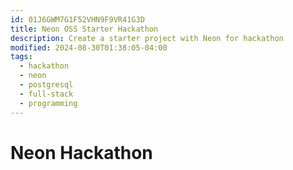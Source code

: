 ```yaml
---
id: 01J6GWM7G1F52VHN9F9VR41G3D
title: Neon OSS Starter Hackathon
description: Create a starter project with Neon for hackathon
modified: 2024-08-30T01:38:05-04:00
tags:
  - hackathon
  - neon
  - postgresql
  - full-stack
  - programming
---
```

# Neon Hackathon